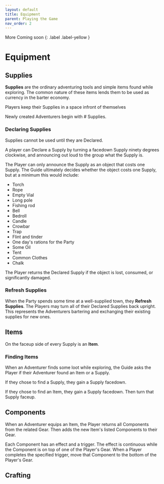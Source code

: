 ```yaml
---
layout: default
title: Equipment
parent: Playing the Game
nav_order: 2
---
```


<div markdown="1">
More Coming soon
{: .label .label-yellow }
</div>

# Equipment

## Supplies

**Supplies** are the ordinary adventuring tools and simple items found while exploring. The common nature of these items lends them to be used as currency in the barter economy. 

Players  keep their Supplies in a space infront of themselves

Newly created Adventurers begin with # Supplies. 

### Declaring Supplies

Supplies cannot be used until they are Declared.

A player can Declare a Supply by turning a facedown Supply ninety degrees clockwise, and announcing out loud to the group what the Supply is.

The Player can only announce the Supply as an object that costs one Supply. The Guide ultimately decides whether the object costs one Supply, but at a minimum this would include:
- Torch
- Rope
- Empty Vial
- Long pole
- Fishing rod
- Bell
- Bedroll
- Candle
- Crowbar
- Trap
- Flint and tinder
- One day's rations for the Party
- Some Oil
- Tent
- Common Clothes
- Chalk

The Player returns the Declared Supply if the object is lost, consumed, or significantly damaged.

### Refresh Supplies

When the Party spends some time at a well-supplied town, they **Refresh Supplies**. The Players may turn all of their Declared Supplies back upright. This represents the Adventurers bartering and exchanging their existing supplies for new ones. 

## Items

On the faceup side of every Supply is an **Item**. 

### Finding Items 

When an Adventurer finds some loot while exploring, the Guide asks the Player if their Adventurer found an Item or a Supply.

If they chose to find a Supply, they gain a Supply facedown. 

If they chose to find an Item, they gain a Supply facedown. Then turn that Supply faceup.

## Components

When an Adventurer equips an Item, the Player returns all Components from the related Gear. Then adds the new Item's listed Components to their Gear. 

Each Component has an effect and a trigger. The effect is continuous while the Component is on top of one of the Player's Gear. When a Player completes the specified trigger, move that Component to the bottom of the Player's Gear.

## Crafting

